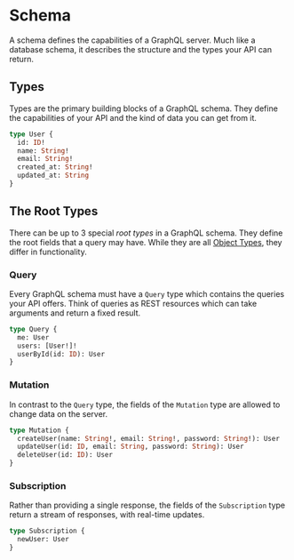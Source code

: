 # Schema

A schema defines the capabilities of a GraphQL server.
Much like a database schema, it describes the structure and the types your API can return.

## Types

Types are the primary building blocks of a GraphQL schema.
They define the capabilities of your API and the kind of data you can get from it.

```graphql
type User {
  id: ID!
  name: String!
  email: String!
  created_at: String!
  updated_at: String
}
```

## The Root Types

There can be up to 3 special _root types_ in a GraphQL schema.
They define the root fields that a query may have. While they are
all [Object Types](types.md#object-type), they differ in functionality.

### Query

Every GraphQL schema must have a `Query` type which contains the queries your API offers.
Think of queries as REST resources which can take arguments and return a fixed result.

```graphql
type Query {
  me: User
  users: [User!]!
  userById(id: ID): User
}
```

### Mutation

In contrast to the `Query` type, the fields of the `Mutation` type are
allowed to change data on the server.

```graphql
type Mutation {
  createUser(name: String!, email: String!, password: String!): User
  updateUser(id: ID, email: String, password: String): User
  deleteUser(id: ID): User
}
```

### Subscription

Rather than providing a single response, the fields of the `Subscription` type
return a stream of responses, with real-time updates.

```graphql
type Subscription {
  newUser: User
}
```
